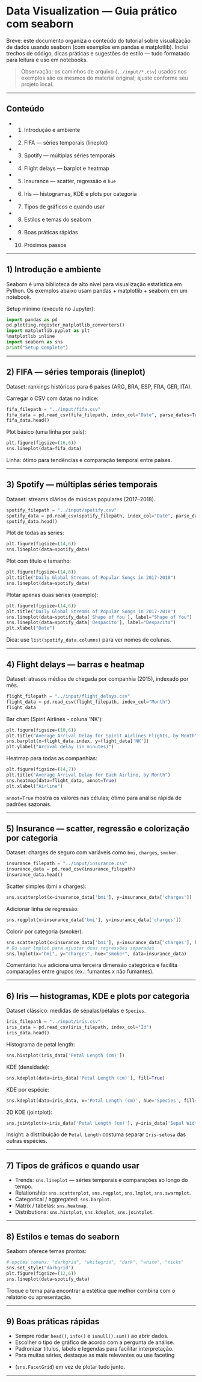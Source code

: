 # Data Visualization — Guia prático com seaborn

Breve: este documento organiza o conteúdo do tutorial sobre visualização de
dados usando seaborn (com exemplos em pandas e matplotlib). Inclui trechos
de código, dicas práticas e sugestões de estilo — tudo formatado para
leitura e uso em notebooks.

> Observação: os caminhos de arquivo (`../input/*.csv`) usados nos exemplos
> são os mesmos do material original; ajuste conforme seu projeto local.

---

## Conteúdo

- 1) Introdução e ambiente
- 2) FIFA — séries temporais (lineplot)
- 3) Spotify — múltiplas séries temporais
- 4) Flight delays — barplot e heatmap
- 5) Insurance — scatter, regressão e `hue`
- 6) Iris — histogramas, KDE e plots por categoria
- 7) Tipos de gráficos e quando usar
- 8) Estilos e temas do seaborn
- 9) Boas práticas rápidas
- 10) Próximos passos

---

## 1) Introdução e ambiente

Seaborn é uma biblioteca de alto nível para visualização estatística em
Python. Os exemplos abaixo usam pandas + matplotlib + seaborn em um notebook.

Setup mínimo (execute no Jupyter):

```python
import pandas as pd
pd.plotting.register_matplotlib_converters()
import matplotlib.pyplot as plt
%matplotlib inline
import seaborn as sns
print("Setup Complete")
```

---

## 2) FIFA — séries temporais (lineplot)

Dataset: rankings históricos para 6 países (ARG, BRA, ESP, FRA, GER, ITA).

Carregar o CSV com datas no índice:

```python
fifa_filepath = "../input/fifa.csv"
fifa_data = pd.read_csv(fifa_filepath, index_col="Date", parse_dates=True)
fifa_data.head()
```

Plot básico (uma linha por país):

```python
plt.figure(figsize=(16,6))
sns.lineplot(data=fifa_data)
```

Linha: ótimo para tendências e comparação temporal entre países.

---

## 3) Spotify — múltiplas séries temporais

Dataset: streams diários de músicas populares (2017–2018).

```python
spotify_filepath = "../input/spotify.csv"
spotify_data = pd.read_csv(spotify_filepath, index_col="Date", parse_dates=True)
spotify_data.head()
```

Plot de todas as séries:

```python
plt.figure(figsize=(14,6))
sns.lineplot(data=spotify_data)
```

Plot com título e tamanho:

```python
plt.figure(figsize=(14,6))
plt.title("Daily Global Streams of Popular Songs in 2017-2018")
sns.lineplot(data=spotify_data)
```

Plotar apenas duas séries (exemplo):

```python
plt.figure(figsize=(14,6))
plt.title("Daily Global Streams of Popular Songs in 2017-2018")
sns.lineplot(data=spotify_data['Shape of You'], label="Shape of You")
sns.lineplot(data=spotify_data['Despacito'], label="Despacito")
plt.xlabel("Date")
```

Dica: use `list(spotify_data.columns)` para ver nomes de colunas.

---

## 4) Flight delays — barras e heatmap

Dataset: atrasos médios de chegada por companhia (2015), indexado por mês.

```python
flight_filepath = "../input/flight_delays.csv"
flight_data = pd.read_csv(flight_filepath, index_col="Month")
flight_data
```

Bar chart (Spirit Airlines - coluna 'NK'):

```python
plt.figure(figsize=(10,6))
plt.title("Average Arrival Delay for Spirit Airlines Flights, by Month")
sns.barplot(x=flight_data.index, y=flight_data['NK'])
plt.ylabel("Arrival delay (in minutes)")
```

Heatmap para todas as companhias:

```python
plt.figure(figsize=(14,7))
plt.title("Average Arrival Delay for Each Airline, by Month")
sns.heatmap(data=flight_data, annot=True)
plt.xlabel("Airline")
```

`annot=True` mostra os valores nas células; ótimo para análise rápida de
padrões sazonais.

---

## 5) Insurance — scatter, regressão e colorização por categoria

Dataset: charges de seguro com variáveis como `bmi`, `charges`, `smoker`.

```python
insurance_filepath = "../input/insurance.csv"
insurance_data = pd.read_csv(insurance_filepath)
insurance_data.head()
```

Scatter simples (bmi x charges):

```python
sns.scatterplot(x=insurance_data['bmi'], y=insurance_data['charges'])
```

Adicionar linha de regressão:

```python
sns.regplot(x=insurance_data['bmi'], y=insurance_data['charges'])
```

Colorir por categoria (smoker):

```python
sns.scatterplot(x=insurance_data['bmi'], y=insurance_data['charges'], hue=insurance_data['smoker'])
# Ou usar lmplot para ajustar duas regressões separadas
sns.lmplot(x="bmi", y="charges", hue="smoker", data=insurance_data)
```

Comentário: `hue` adiciona uma terceira dimensão categórica e facilita
comparações entre grupos (ex.: fumantes x não fumantes).

---

## 6) Iris — histogramas, KDE e plots por categoria

Dataset clássico: medidas de sépalas/pétalas e `Species`.

```python
iris_filepath = "../input/iris.csv"
iris_data = pd.read_csv(iris_filepath, index_col="Id")
iris_data.head()
```

Histograma de petal length:

```python
sns.histplot(iris_data['Petal Length (cm)'])
```

KDE (densidade):

```python
sns.kdeplot(data=iris_data['Petal Length (cm)'], fill=True)
```

KDE por espécie:

```python
sns.kdeplot(data=iris_data, x='Petal Length (cm)', hue='Species', fill=True)
```

2D KDE (jointplot):

```python
sns.jointplot(x=iris_data['Petal Length (cm)'], y=iris_data['Sepal Width (cm)'], kind="kde")
```

Insight: a distribuição de `Petal Length` costuma separar `Iris-setosa`
das outras espécies.

---

## 7) Tipos de gráficos e quando usar

- Trends: `sns.lineplot` — séries temporais e comparações ao longo do tempo.
- Relationship: `sns.scatterplot`, `sns.regplot`, `sns.lmplot`, `sns.swarmplot`.
- Categorical / aggregated: `sns.barplot`.
- Matrix / tabelas: `sns.heatmap`.
- Distributions: `sns.histplot`, `sns.kdeplot`, `sns.jointplot`.

---

## 8) Estilos e temas do seaborn

Seaborn oferece temas prontos:

```python
# opções comuns: "darkgrid", "whitegrid", "dark", "white", "ticks"
sns.set_style("darkgrid")
plt.figure(figsize=(12,6))
sns.lineplot(data=spotify_data)
```

Troque o tema para encontrar a estética que melhor combina com o
relatório ou apresentação.

---

## 9) Boas práticas rápidas

- Sempre rodar `head()`, `info()` e `isnull().sum()` ao abrir dados.
- Escolher o tipo de gráfico de acordo com a pergunta de análise.
- Padronizar títulos, labels e legendas para facilitar interpretação.
- Para muitas séries, destaque as mais relevantes ou use faceting
+  (`sns.FacetGrid`) em vez de plotar tudo junto.

---

